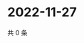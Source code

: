 # 2022-11-27

共 0 条

<!-- BEGIN WEIBO -->
<!-- 最后更新时间 Sun Nov 27 2022 14:01:20 GMT+0800 (China Standard Time) -->

<!-- END WEIBO -->
